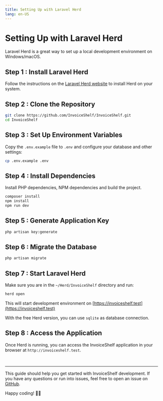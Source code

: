 ```yaml
---
title: Setting Up with Laravel Herd
lang: en-US
---
```


# Setting Up with Laravel Herd

Laravel Herd is a great way to set up a local development environment on Windows/macOS.

## Step 1 : Install Laravel Herd

Follow the instructions on the [Laravel Herd website](https://herd.laravel.com) to install Herd on your system.

## Step 2 : Clone the Repository

```bash
git clone https://github.com/InvoiceShelf/InvoiceShelf.git
cd InvoiceShelf
```

## Step 3 : Set Up Environment Variables

Copy the `.env.example` file to `.env` and configure your database and other settings:

```bash
cp .env.example .env
```

## Step 4 : Install Dependencies

Install PHP dependencies, NPM dependencies and build the project.

```bash
composer install
npm install
npm run dev
```

## Step 5 : Generate Application Key

```bash
php artisan key:generate
```

## Step 6 : Migrate the Database

```bash
php artisan migrate
```

## Step 7 : Start Laravel Herd

Make sure you are in the `~/Herd/InvoiceShelf` directory and run:
 
```bash
herd open
```

This will start development environment on [https://invoiceshelf.test](https://invoiceshelf.test)

With the free Herd version, you can use `sqlite` as database connection.

## Step 8 : Access the Application

Once Herd is running, you can access the InvoiceShelf application in your browser at `http://invoiceshelf.test`.

&nbsp;

---

This guide should help you get started with InvoiceShelf development. If you have any questions or run into issues, feel free to open an issue on [GitHub](https://github.com/InvoiceShelf/InvoiceShelf/issues).

Happy coding! 🧑‍💻